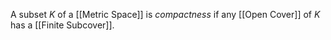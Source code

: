 A subset $K$ of a [[Metric Space]] is *compactness* if any [[Open Cover]] of $K$ has a [[Finite Subcover]].
